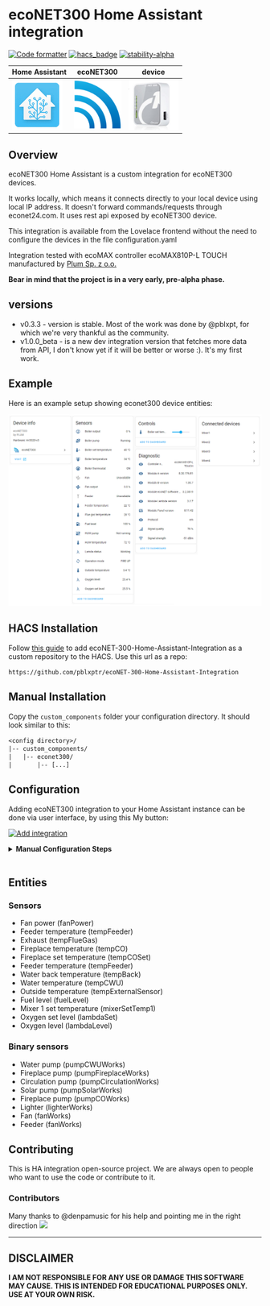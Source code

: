 # ecoNET300 Home Assistant integration

[![Code formatter](https://img.shields.io/endpoint?url=https://raw.githubusercontent.com/astral-sh/ruff/main/assets/badge/v2.json)](https://github.com/astral-sh/ruff)
[![hacs_badge](https://img.shields.io/badge/HACS-Default-41BDF5.svg)](https://github.com/hacs/integration)
[![stability-alpha](https://img.shields.io/badge/stability-alpha-f4d03f.svg)](https://guidelines.denpa.pro/stability#alpha)

<div align="center">

| Home Assistant  | ecoNET300     | device        |
| --------------- | ------------- | ------------- |
| <img src="images/ha.png" width="100" height="100" />                |   <img src="images/econet.webp" width="95" height="95" />            | <img src="images/econet300_device.jpg" width="100" height="100" /> |

</div>




## Overview
ecoNET300 Home Assistant is a custom integration for ecoNET300 devices. 

It works locally, which means it connects directly to your local device using local IP address. It doesn't forward commands/requests through econet24.com. It uses rest api exposed by ecoNET300 device.

This integration is available from the Lovelace frontend without the need to configure the devices in the file configuration.yaml

Integration tested with ecoMAX controller ecoMAX810P-L TOUCH manufactured by [Plum Sp. z o.o.](https://www.plum.pl/)

**Bear in mind that the project is in a very early, pre-alpha phase.**

## versions
* v0.3.3 - version is stable. Most of the work was done by @pblxpt, for which we're very thankful as the community.
* v1.0.0_beta - is a new dev integration version that fetches more data from API, I don't know yet if it will be better or worse :). It's my first work.


## Example
Here is an example setup showing econet300 device entities:

<div align="center">


<img src="images/sensors.png" />             

</div>

## HACS Installation ##
Follow [this guide](https://hacs.xyz/docs/faq/custom_repositories/) to add ecoNET-300-Home-Assistant-Integration as a custom repository to the HACS.
Use this url as a repo: 
```
https://github.com/pblxptr/ecoNET-300-Home-Assistant-Integration
```

## Manual Installation
Copy the  `custom_components` folder your configuration directory.
It should look similar to this:
```
<config directory>/
|-- custom_components/
|   |-- econet300/
|       |-- [...]
```

## Configuration

Adding ecoNET300 integration to your Home Assistant instance can be done via user interface, by using this My button:


[![Add integration](https://my.home-assistant.io/badges/config_flow_start.svg)](https://my.home-assistant.io/redirect/config_flow_start?domain=econet300)
<details>
  <summary><b>Manual Configuration Steps</b></summary>
  
Apart from using 'My button' (in case it doesn't work) you can also perform the following steps manually:

1. Browse to your Home Assistant instance.
2. In the sidebar click on Settings.
3. From the configuration menu select: Devices & Services.
4. In the bottom right, click on the Add Integration button.
5. From the list, search and select "ecoNET300".

![Search dialog](images/search.png)

6. Enter your connection details and click `Submit`.  

__Host__: Local IP/domain of your device.  

__Username__: Local username (NOT the username that you use to login to econet24.com!).

__Password__: Local password (NOT the password that you use to login to econet24.com!).

![Configuration dialog](images/configure.png)

7. Your device should now be available in your Home Assistant installation.

![Success](images/success.png)
  
</details>
<br>

## Entities
### Sensors
- Fan power (fanPower)
- Feeder temperature (tempFeeder)
- Exhaust (tempFlueGas)
- Fireplace temperature (tempCO)
- Fireplace set temperature (tempCOSet)
- Feeder temperature (tempFeeder)
- Water back temperature (tempBack)
- Water temperature (tempCWU)
- Outside temperature (tempExternalSensor)
- Fuel level (fuelLevel)
- Mixer 1 set temperature (mixerSetTemp1)
- Oxygen set level (lambdaSet)
- Oxygen level (lambdaLevel)

### Binary sensors
- Water pump (pumpCWUWorks)
- Fireplace pump (pumpFireplaceWorks)
- Circulation pump (pumpCirculationWorks)
- Solar pump (pumpSolarWorks)
- Fireplace pump (pumpCOWorks)
- Lighter (lighterWorks)
- Fan (fanWorks)
- Feeder (fanWorks)

## Contributing

This is HA integration open-source project. We are always open to people who want to use the code or contribute to it.


### Contributors
Many thanks to @denpamusic for his help and pointing me in the right direction 
<a href="https://github.com/jontofront/ecoNET-300-Home-Assistant-Integration/graphs/contributors">
  <img src="https://contrib.rocks/image?repo=jontofront/ecoNET-300-Home-Assistant-Integration" />
</a>

---
## DISCLAIMER
**I AM NOT RESPONSIBLE FOR ANY USE OR DAMAGE THIS SOFTWARE MAY CAUSE. THIS IS INTENDED FOR EDUCATIONAL PURPOSES ONLY. USE AT YOUR OWN RISK.**
